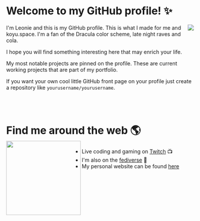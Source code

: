 # Welcome to my GitHub profile! ✨

<img
  align="right"
  src="https://github-readme-stats.vercel.app/api/?username=koyuawsmbrtn&theme=dracula"
/>

I'm Leonie and this is my GitHub profile. This is what I made for me and koyu.space. I'm a fan of the Dracula color scheme, late night raves and cola.

I hope you will find something interesting here that may enrich your life.

My most notable projects are pinned on the profile. These are current working projects that are part of my portfolio.

If you want your own cool little GitHub front page on your profile just create a repository like `yourusername/yourusername`.

<br><br>

# Find me around the web 🌎 <img align="left" src="https://media.giphy.com/media/mWrHmfUTnH2BLMavgK/giphy.gif" height="200">

- Live coding and gaming on <a href="https://www.twitch.tv/koyuawsmbrtn">Twitch</a> 📺
- I'm also on the [fediverse](https://kopimi.space/@koyu) 🚀
- My personal website can be found [here](https://web.koyu.space)
